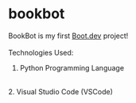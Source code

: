 # bookbot

BookBot is my first [Boot.dev](https://www.boot.dev) project!
<br>
<br>
Technologies Used:
<br>
1. Python Programming Language 
<br>
2. Visual Studio Code (VSCode)
